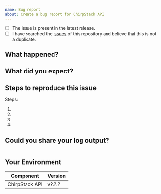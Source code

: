 ```yaml
---
name: Bug report
about: Create a bug report for ChirpStack API
---
```


<!--
  We really appreciate your time effort in creating this issue, it's really valuable for the quality of the project.
  Before diving into the details, make sure to check off the following:
-->

<!-- Your checkbox should look like this: [x] -->

- [ ] The issue is present in the latest release.
- [ ] I have searched the [issues](https://github.com/brocaar/chirpstack-api/issues) of this repository and believe that this is not a duplicate.

## What happened?

## What did you expect?

## Steps to reproduce this issue

Steps:

1.
2.
3.
4.

## Could you share your log output?

<!--
  Insert the cli log output right after the shell word.
-->
```shell

```

## Your Environment

<!--
  Hints:
  ChirpStack API Go:
    go list -m all | grep chirpstack-api/go/ | awk '{print $2}'
-->


| Component           | Version |
| --------------------| ------- |
| ChirpStack API      | v?.?.?  |
